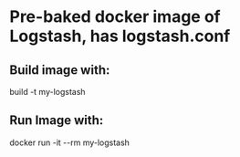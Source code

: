 
# Pre-baked docker image of Logstash, has logstash.conf

## Build image with:

build -t my-logstash

## Run Image with:

docker run -it --rm my-logstash
